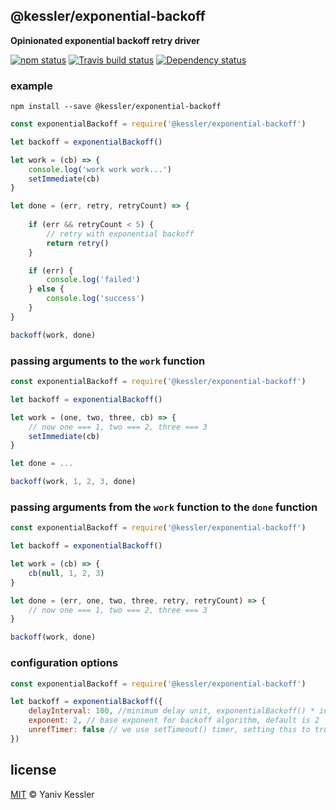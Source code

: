 ## @kessler/exponential-backoff

**Opinionated exponential backoff retry driver**

[![npm status](http://img.shields.io/npm/v/@kessler/exponential-backoff.svg?style=flat-square)](https://www.npmjs.org/package/@kessler/exponential-backoff) [![Travis build status](https://img.shields.io/travis/kessler/exponential-backoff.svg?style=flat-square&label=travis)](http://travis-ci.org/kessler/exponential-backoff) [![Dependency status](https://img.shields.io/david/kessler/@kessler/exponential-backoff.svg?style=flat-square)](https://david-dm.org/kessler/@kessler/exponential-backoff)

### example

`npm install --save @kessler/exponential-backoff`

```js
const exponentialBackoff = require('@kessler/exponential-backoff')

let backoff = exponentialBackoff()

let work = (cb) => {
    console.log('work work work...')
    setImmediate(cb)
}

let done = (err, retry, retryCount) => {
    
    if (err && retryCount < 5) {
        // retry with exponential backoff
        return retry()
    }

    if (err) {
        console.log('failed')
    } else {
        console.log('success')
    }
}

backoff(work, done)

```

### passing arguments to the `work` function

```js
const exponentialBackoff = require('@kessler/exponential-backoff')

let backoff = exponentialBackoff()

let work = (one, two, three, cb) => {
    // now one === 1, two === 2, three === 3
    setImmediate(cb)
}

let done = ...

backoff(work, 1, 2, 3, done)

```

### passing arguments from the `work` function to the `done` function

```js
const exponentialBackoff = require('@kessler/exponential-backoff')

let backoff = exponentialBackoff()

let work = (cb) => {
    cb(null, 1, 2, 3)
}

let done = (err, one, two, three, retry, retryCount) => {
    // now one === 1, two === 2, three === 3
}

backoff(work, done)

```

### configuration options

```js
const exponentialBackoff = require('@kessler/exponential-backoff')

let backoff = exponentialBackoff({
    delayInterval: 100, //minimum delay unit, exponentialBackoff() * intervalInMillis === delay, default is 100ms
    exponent: 2, // base exponent for backoff algorithm, default is 2
    unrefTimer: false // we use setTimeout() timer, setting this to true will cause setTimeout().unref() to be called
})

```

## license

[MIT](http://opensource.org/licenses/MIT) © Yaniv Kessler
